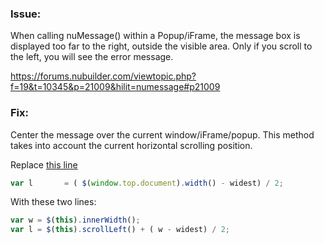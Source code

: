 ### Issue: 

When calling nuMessage() within a Popup/iFrame, the message box is displayed too far to the right, outside the visible area. 
Only if you scroll to the left, you will see the error message.

https://forums.nubuilder.com/viewtopic.php?f=19&t=10345&p=21009&hilit=numessage#p21009

### Fix: 

Center the message over the current window/iFrame/popup. This method takes into account the current horizontal scrolling position.

Replace [this line](https://github.com/steven-copley/nubuilder4/blob/407ccdaaea4d631d5d8a59094ef365beb5df8e05/nuform.js#L3505)

```javascript
var l		= ( $(window.top.document).width() - widest) / 2;
```

With these two lines:

```javascript
var w = $(this).innerWidth();
var l = $(this).scrollLeft() + ( w - widest) / 2;
```
